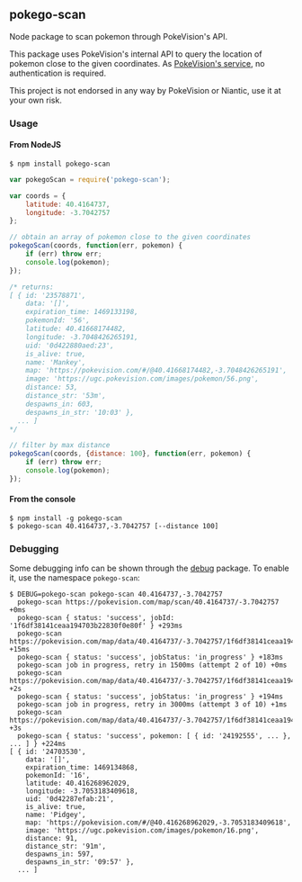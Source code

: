 ## pokego-scan

Node package to scan pokemon through PokeVision's API.

This package uses PokeVision's internal API to query the location
of pokemon close to the given coordinates. As [PokeVision's service](https://pokevision.com/),
no authentication is required.

This project is not endorsed in any way by PokeVision or Niantic,
use it at your own risk.

### Usage

#### From NodeJS

```
$ npm install pokego-scan
```

```js
var pokegoScan = require('pokego-scan');

var coords = {
    latitude: 40.4164737,
    longitude: -3.7042757
};

// obtain an array of pokemon close to the given coordinates
pokegoScan(coords, function(err, pokemon) {
    if (err) throw err;
    console.log(pokemon);
});

/* returns:
[ { id: '23578871',
    data: '[]',
    expiration_time: 1469133198,
    pokemonId: '56',
    latitude: 40.41668174482,
    longitude: -3.7048426265191,
    uid: '0d422880aed:23',
    is_alive: true,
    name: 'Mankey',
    map: 'https://pokevision.com/#/@40.41668174482,-3.7048426265191',
    image: 'https://ugc.pokevision.com/images/pokemon/56.png',
    distance: 53,
    distance_str: '53m',
    despawns_in: 603,
    despawns_in_str: '10:03' },
  ... ]
*/

// filter by max distance
pokegoScan(coords, {distance: 100}, function(err, pokemon) {
    if (err) throw err;
    console.log(pokemon);
});
```

#### From the console

```
$ npm install -g pokego-scan
$ pokego-scan 40.4164737,-3.7042757 [--distance 100]
```

### Debugging

Some debugging info can be shown through the [debug](https://www.npmjs.com/package/debug) package. To enable it, use the namespace `pokego-scan`:

```
$ DEBUG=pokego-scan pokego-scan 40.4164737,-3.7042757
  pokego-scan https://pokevision.com/map/scan/40.4164737/-3.7042757 +0ms
  pokego-scan { status: 'success', jobId: '1f6df38141ceaa194703b22830f0e80f' } +293ms
  pokego-scan https://pokevision.com/map/data/40.4164737/-3.7042757/1f6df38141ceaa194703b22830f0e80f +15ms
  pokego-scan { status: 'success', jobStatus: 'in_progress' } +183ms
  pokego-scan job in progress, retry in 1500ms (attempt 2 of 10) +0ms
  pokego-scan https://pokevision.com/map/data/40.4164737/-3.7042757/1f6df38141ceaa194703b22830f0e80f +2s
  pokego-scan { status: 'success', jobStatus: 'in_progress' } +194ms
  pokego-scan job in progress, retry in 3000ms (attempt 3 of 10) +1ms
  pokego-scan https://pokevision.com/map/data/40.4164737/-3.7042757/1f6df38141ceaa194703b22830f0e80f +3s
  pokego-scan { status: 'success', pokemon: [ { id: '24192555', ... }, ... ] } +224ms
[ { id: '24703530',
    data: '[]',
    expiration_time: 1469134868,
    pokemonId: '16',
    latitude: 40.416268962029,
    longitude: -3.7053183409618,
    uid: '0d42287efab:21',
    is_alive: true,
    name: 'Pidgey',
    map: 'https://pokevision.com/#/@40.416268962029,-3.7053183409618',
    image: 'https://ugc.pokevision.com/images/pokemon/16.png',
    distance: 91,
    distance_str: '91m',
    despawns_in: 597,
    despawns_in_str: '09:57' },
  ... ]
```


